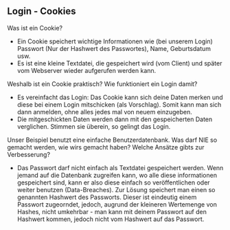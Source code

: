 ## Login - Cookies

Was ist ein Cookie?

- Ein Cookie speichert wichtige Informationen wie (bei unserem Login) Passwort (Nur der Hashwert des Passwortes), Name, Geburtsdatum usw.
- Es ist eine kleine Textdatei, die gespeichert wird (vom Client) und später vom Webserver wieder aufgerufen werden kann.

Weshalb ist ein Cookie praktisch? Wie funktioniert ein Login damit?

- Es vereinfacht das Login: Das Cookie kann sich deine Daten merken und diese bei einem Login mitschicken (als Vorschlag). Somit kann man sich dann anmelden, ohne alles jedes mal von neuem einzugeben.
- Die mitgeschickten Daten werden dann mit den gespeicherten Daten verglichen. Stimmen sie überein, so gelingt das Login.

Unser Beispiel benutzt eine einfache Benutzerdatenbank. Was darf NIE so gemacht werden, wie wirs gemacht haben? Welche Ansätze gibts zur Verbesserung?

- Das Passwort darf nicht einfach als Textdatei gespeichert werden. Wenn jemand auf die Datenbank zugreifen kann, wo alle diese informationen gespeichert sind, kann er also diese einfach so veröffentlichen oder weiter benutzen (Data-Breaches). Zur Lösung speichert man einen so genannten Hashwert des Passworts. Dieser ist eindeutig einem Passwort zugeorndet, jedoch, augrund der kleineren Wertemenge von Hashes, nicht umkehrbar - man kann mit deinem Passwort auf den Hashwert kommen, jedoch nicht vom Hashwert auf das Passwort.
